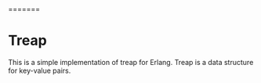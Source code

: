 =======
# Treap
This is a simple implementation of treap for Erlang. Treap is a data structure for key-value pairs.

